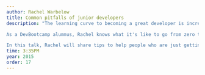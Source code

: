 ```yaml
---
author: Rachel Warbelow
title: Common pitfalls of junior developers
description: "The learning curve to becoming a great developer is incredibly steep, especially when starting with no background knowledge. And it's not a smooth ride, either - trying to learn tools, concepts, syntax, and best practices simultaneously will inevitably result in hiccups along the way.

As a DevBootcamp alumnus, Rachel knows what it's like to go from zero to developer in a very short time frame and the challenges that journey can present. Now as an instructor at the Turing School of Software and Design, she draws on her years of experience in the classroom to employ strategies that allow her students just the right balance between hand-holding and struggling.

In this talk, Rachel will share tips to help people who are just getting started with programming overcome common struggles while also sharing proven teaching techniques that will help more experienced developers become effective mentors."
time: 3:35PM
year: 2015
order: 17
---
```

